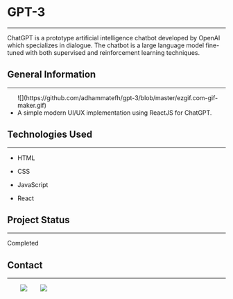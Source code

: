 <h1>GPT-3</h1>
<hr><p>ChatGPT is a prototype artificial intelligence chatbot developed by OpenAI which specializes in dialogue. The chatbot is a large language model fine-tuned with both supervised and reinforcement learning techniques.</p><h2>General Information</h2>
<hr><ul>
![](https://github.com/adhammatefh/gpt-3/blob/master/ezgif.com-gif-maker.gif)
<li>A simple modern UI/UX implementation using ReactJS for ChatGPT.</li>
</ul><h2>Technologies Used</h2>
<hr><ul>
<li>HTML</li>
</ul><ul>
<li>CSS</li>
</ul><ul>
<li>JavaScript</li>
</ul><ul>
<li>React</li>
</ul><h2>Project Status</h2>
<hr><p>Completed</p><h2>Contact</h2>
<hr><p><span style="margin-right: 30px;"></span><a href="https://www.linkedin.com/in/adhammatefh/"><img target="_blank" src="https://cdn.jsdelivr.net/gh/devicons/devicon/icons/linkedin/linkedin-original.svg" style="width: 10%;"></a><span style="margin-right: 30px;"></span><a href="https://www.github.com/adhammatefh"><img target="_blank" src="https://cdn.jsdelivr.net/gh/devicons/devicon/icons/github/github-original.svg" style="width: 10%;"></a></p>

